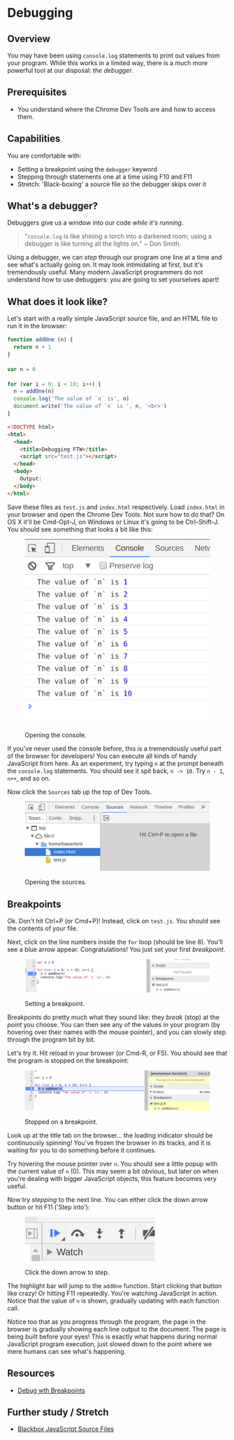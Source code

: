 # Debugging

## Overview

You may have been using `console.log` statements to print out values from your program. While this works in a limited way, there is a much more powerful tool at our disposal: _the debugger_.


## Prerequisites

- You understand where the Chrome Dev Tools are and how to access them.


## Capabilities

You are comfortable with:

- Setting a breakpoint using the `debugger` keyword
- Stepping through statements one at a time using F10 and F11
- Stretch: 'Black-boxing' a source file so the debugger skips over it


## What's a debugger?

Debuggers give us a window into our code _while it's running_.

> "`console.log` is like shining a torch into a darkened room; using a debugger is like turning all the lights on." ~ Don Smith.

Using a debugger, we can _step_ through our program one line at a time and see what's actually going on. It may look intimidating at first, but it's tremendously useful. Many modern JavaScript programmers do not understand how to use debuggers: you are going to set yourselves apart!


## What does it look like?

Let's start with a really simple JavaScript source file, and an HTML file to run it in the browser:

```js
function addOne (n) {
  return n + 1
}

var n = 0

for (var i = 0; i < 10; i++) {
  n = addOne(n)
  console.log('The value of `n` is', n)
  document.write('The value of `n` is ', n, '<br>')
}
```

```html
<!DOCTYPE html>
<html>
  <head>
    <title>Debugging FTW</title>
    <script src="test.js"></script>
  </head>
  <body>
    Output:
  </body>
</html>
```

Save these files as `test.js` and `index.html` respectively. Load `index.html` in your browser and open the Chrome Dev Tools. Not sure how to do that? On OS X it'll be Cmd-Opt-J, on Windows or Linux it's going to be Ctrl-Shift-J. You should see something that looks a bit like this:

<figure>
  <img src="./images/debugger-console.png" alt="Opening the console"><br>
  <figcaption>
    <p>Opening the console.</p>
  </figcaption>
</figure>

If you've never used the console before, this is a tremendously useful part of the browser for developers! You can execute all kinds of handy JavaScript from here. As an experiment, try typing `n` at the prompt beneath the `console.log` statements. You should see it spit back, `n -> 10`. Try `n - 1`, `n++`, and so on.

Now click the `Sources` tab up the top of Dev Tools.

<figure>
  <img src="./images/debugger.png" alt="Opening the sources"><br>
  <figcaption>
    <p>Opening the sources.</p>
  </figcaption>
</figure>


## Breakpoints

Ok. Don't hit Ctrl+P (or Cmd+P)! Instead, click on `test.js`. You should see the contents of your file.

Next, click on the line numbers inside the `for` loop (should be line 8). You'll see a blue arrow appear. Congratulations! You just set your first _breakpoint_.

<figure>
  <img src="./images/breakpoint.png" alt="Setting a breakpoint"><br>
  <figcaption>
    <p>Setting a breakpoint.</p>
  </figcaption>
</figure>

Breakpoints do pretty much what they sound like: they _break_ (stop) at the _point_ you choose. You can then see any of the values in your program (by hovering over their names with the mouse pointer), and you can slowly step through the program bit by bit.

Let's try it. Hit reload in your browser (or Cmd-R, or F5). You should see that the program is stopped on the breakpoint:

<figure>
  <img src="./images/on-breakpoint.png" alt="Stopped on a breakpoint"><br>
  <figcaption>
    <p>Stopped on a breakpoint.</p>
  </figcaption>
</figure>

Look up at the title tab on the browser... the loading indicator should be continuously spinning! You've frozen the browser in its tracks, and it is waiting for you to do something before it continues.

Try hovering the mouse pointer over `n`. You should see a little popup with the current value of `n` (0). This may seem a bit obvious, but later on when you're dealing with bigger JavaScript objects, this feature becomes very useful.

Now try _stepping_ to the next line. You can either click the down arrow button or hit F11 ('Step into'):

<figure>
  <img src="./images/controls.png" alt="Click the down arrow to step"><br>
  <figcaption>
    <p>Click the down arrow to step.</p>
  </figcaption>
</figure>

The highlight bar will jump to the `addOne` function. Start clicking that button like crazy! Or hitting F11 repeatedly. You're watching JavaScript in action. Notice that the value of `n` is shown, gradually updating with each function call.

Notice too that as you progress through the program, the page in the browser is gradually showing each line output to the document. The page is being built before your eyes! This is exactly what happens during normal JavaScript program execution, just slowed down to the point where we mere humans can see what's happening.


## Resources

- [Debug wth Breakpoints](https://developers.google.com/web/tools/chrome-devtools/debug/breakpoints/?hl=en)


## Further study / Stretch

- [Blackbox JavaScript Source Files](https://developer.chrome.com/devtools/docs/blackboxing)
